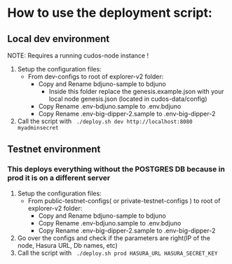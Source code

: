# How to use the deployment script:
## Local dev environment
NOTE: Requires a running cudos-node instance !
1. Setup the configuration files:
   - From dev-configs to root of explorer-v2 folder:
       - Copy and Rename bdjuno-sample to bdjuno
         - Inside this folder replace the genesis.example.json with your local node genesis.json (located in cudos-data/config)
       - Copy Rename .env-bdjuno.sample to .env.bdjuno
       - Copy Rename .env-big-dipper-2.sample to .env-big-dipper-2
2. Call the script with  ``` ./deploy.sh dev http://localhost:8080 myadminsecret```

## Testnet environment
### This deploys everything without the POSTGRES DB because in prod it is on a different server
1. Setup the configuration files:
   - From public-testnet-configs( or private-testnet-configs ) to root of explorer-v2 folder:
       - Copy and Rename bdjuno-sample to bdjuno
       - Copy Rename .env-bdjuno.sample to .env.bdjuno
       - Copy Rename .env-big-dipper-2.sample to .env-big-dipper-2
2. Go over the configs and check if the parameters are right(IP of the node, Hasura URL, Db names, etc)
2. Call the script with  ``` ./deploy.sh prod HASURA_URL HASURA_SECRET_KEY```